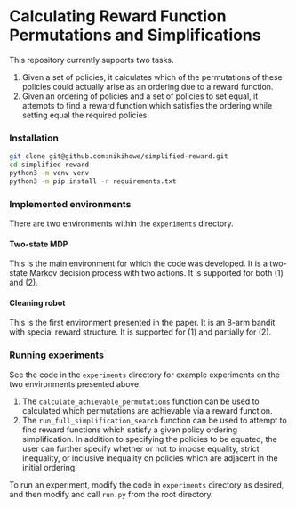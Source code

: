 # Calculating Reward Function Permutations and Simplifications

This repository currently supports two tasks.

1) Given a set of policies, it calculates which of the permutations of these policies could actually arise as an ordering due to a reward function.
2) Given an ordering of policies and a set of policies to set equal, it attempts to find a reward function which satisfies the ordering while setting equal the required policies.

### Installation

```bash
git clone git@github.com:nikihowe/simplified-reward.git
cd simplified-reward
python3 -m venv venv
python3 -m pip install -r requirements.txt
```

### Implemented environments

There are two environments within the `experiments` directory.

#### Two-state MDP
This is the main environment for which the code was developed. It is a two-state Markov decision process with two actions. It is supported for both (1) and (2).

#### Cleaning robot
This is the first environment presented in the paper. It is an 8-arm bandit with special reward structure. It is supported for (1) and partially for (2).

### Running experiments

See the code in the `experiments` directory for example experiments on the two environments presented above.

1) The `calculate_achievable_permutations` function can be used to calculated which permutations are achievable via a reward function. 
2) The `run_full_simplification_search` function can be used to attempt to find reward functions which satisfy a given policy ordering simplification. In addition to specifying the policies to be equated, the user can further specify whether or not to impose equality, strict inequality, or inclusive inequality on policies which are adjacent in the initial ordering.

To run an experiment, modify the code in `experiments` directory as desired, and then modify and call `run.py` from the root directory.